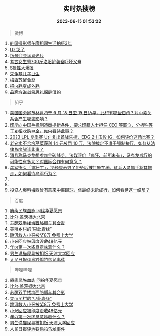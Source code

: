 <div align="center"><h2>实时热搜榜</h2><h4>2023-06-15 01:53:02</h4></div>

> 微博  

1. [韩国摄影师在廉租房生活拍摄3年](https://s.weibo.com/weibo?q=%E9%9F%A9%E5%9B%BD%E6%91%84%E5%BD%B1%E5%B8%88%E5%9C%A8%E5%BB%89%E7%A7%9F%E6%88%BF%E7%94%9F%E6%B4%BB%E6%8B%8D%E6%91%843%E5%B9%B4&t=31&band_rank=1&Refer=top)<br />
2. [Uzi哭了](https://s.weibo.com/weibo?q=Uzi%E5%93%AD%E4%BA%86&t=31&band_rank=2&Refer=top)<br />
3. [杭州迎亚运风光片](https://s.weibo.com/weibo?q=%23%E6%9D%AD%E5%B7%9E%E8%BF%8E%E4%BA%9A%E8%BF%90%E9%A3%8E%E5%85%89%E7%89%87%23&t=31&band_rank=3&Refer=top)<br />
4. [考古女生寄200斤洛阳铲装备吓坏父母](https://s.weibo.com/weibo?q=%23%E8%80%83%E5%8F%A4%E5%A5%B3%E7%94%9F%E5%AF%84200%E6%96%A4%E6%B4%9B%E9%98%B3%E9%93%B2%E8%A3%85%E5%A4%87%E5%90%93%E5%9D%8F%E7%88%B6%E6%AF%8D%23&t=31&band_rank=4&Refer=top)<br />
5. [S属性大爆发](https://s.weibo.com/weibo?q=S%E5%B1%9E%E6%80%A7%E5%A4%A7%E7%88%86%E5%8F%91&t=31&band_rank=5&Refer=top)<br />
6. [宋仲基儿子出生](https://s.weibo.com/weibo?q=%23%E5%AE%8B%E4%BB%B2%E5%9F%BA%E5%84%BF%E5%AD%90%E5%87%BA%E7%94%9F%23&t=31&band_rank=6&Refer=top)<br />
7. [梅西苏醒合影](https://s.weibo.com/weibo?q=%23%E6%A2%85%E8%A5%BF%E8%8B%8F%E9%86%92%E5%90%88%E5%BD%B1%23&t=31&band_rank=7&Refer=top)<br />
8. [把内耗变成外耗](https://s.weibo.com/weibo?q=%E6%8A%8A%E5%86%85%E8%80%97%E5%8F%98%E6%88%90%E5%A4%96%E8%80%97&t=31&band_rank=8&Refer=top)<br />
9. [品牌方说赵露思礼服是借的](https://s.weibo.com/weibo?q=%23%E5%93%81%E7%89%8C%E6%96%B9%E8%AF%B4%E8%B5%B5%E9%9C%B2%E6%80%9D%E7%A4%BC%E6%9C%8D%E6%98%AF%E5%80%9F%E7%9A%84%23&t=31&band_rank=9&Refer=top)<br />

> 知乎  

1. [美国国务卿布林肯将于 6 月 18 日至 19 日访华，此行有哪些目的？对中美关系会产生哪些影响？](https://www.zhihu.com/question/606641194)<br />
2. [印度向中国手机制造商提新条件，要求印籍人士担任 CEO 等职位，分析称等于变相收购中企，如何看待此事？](https://www.zhihu.com/question/606514618)<br />
3. [2023 LPL 夏季赛 Uzi 复出首战告捷，EDG 2:1 击败 iG，如何评价这场比赛？](https://www.zhihu.com/question/606583572)<br />
4. [老农卖不合格芹菜获利 14 元被罚 10 万，法院裁定不准予强制执行，如何从法律角度解读此事？](https://www.zhihu.com/question/606519434)<br />
5. [消息称马克龙想参加金砖峰会，法媒评价「疯狂、前所未有」，马克龙成行的可能性有多大？对国际合作有何意义？](https://www.zhihu.com/question/606517294)<br />
6. [乌军街头「抓壮丁」，视频显示男子拒绝后被打晕在地，征兵人员抓手将其拖走，如何看待乌军行为？](https://www.zhihu.com/question/606382302)<br />
7. []()<br />
8. []()<br />
9. [投资人爆料梅西曾有意来中超踢球，但最终未能成行，如何看待这一结局？](https://www.zhihu.com/question/606640897)<br />

> 百度  

1. [赓续民族血脉 同绘华夏愿景](https://www.baidu.com/s?wd=%E8%B5%93%E7%BB%AD%E6%B0%91%E6%97%8F%E8%A1%80%E8%84%89+%E5%90%8C%E7%BB%98%E5%8D%8E%E5%A4%8F%E6%84%BF%E6%99%AF&sa=fyb_news&rsv_dl=fyb_news)<br />
2. [比尔·盖茨抵达北京](https://www.baidu.com/s?wd=%E6%AF%94%E5%B0%94%C2%B7%E7%9B%96%E8%8C%A8%E6%8A%B5%E8%BE%BE%E5%8C%97%E4%BA%AC&sa=fyb_news&rsv_dl=fyb_news)<br />
3. [苏醒双手搂梅西胳膊与其合影](https://www.baidu.com/s?wd=%E8%8B%8F%E9%86%92%E5%8F%8C%E6%89%8B%E6%90%82%E6%A2%85%E8%A5%BF%E8%83%B3%E8%86%8A%E4%B8%8E%E5%85%B6%E5%90%88%E5%BD%B1&sa=fyb_news&rsv_dl=fyb_news)<br />
4. [美丽乡村的“只此青绿”](https://www.baidu.com/s?wd=%E7%BE%8E%E4%B8%BD%E4%B9%A1%E6%9D%91%E7%9A%84%E2%80%9C%E5%8F%AA%E6%AD%A4%E9%9D%92%E7%BB%BF%E2%80%9D&sa=fyb_news&rsv_dl=fyb_news)<br />
5. [跳河救人小哥被奖8万 免费上大学](https://www.baidu.com/s?wd=%E8%B7%B3%E6%B2%B3%E6%95%91%E4%BA%BA%E5%B0%8F%E5%93%A5%E8%A2%AB%E5%A5%968%E4%B8%87+%E5%85%8D%E8%B4%B9%E4%B8%8A%E5%A4%A7%E5%AD%A6&sa=fyb_news&rsv_dl=fyb_news)<br />
6. [小米回应被印度没收48亿元](https://www.baidu.com/s?wd=%E5%B0%8F%E7%B1%B3%E5%9B%9E%E5%BA%94%E8%A2%AB%E5%8D%B0%E5%BA%A6%E6%B2%A1%E6%94%B648%E4%BA%BF%E5%85%83&sa=fyb_news&rsv_dl=fyb_news)<br />
7. [年内第一次降息意味着什么？](https://www.baidu.com/s?wd=%E5%B9%B4%E5%86%85%E7%AC%AC%E4%B8%80%E6%AC%A1%E9%99%8D%E6%81%AF%E6%84%8F%E5%91%B3%E7%9D%80%E4%BB%80%E4%B9%88%EF%BC%9F&sa=fyb_news&rsv_dl=fyb_news)<br />
8. [男生说猫屎臭被扣饭 天津大学回应](https://www.baidu.com/s?wd=%E7%94%B7%E7%94%9F%E8%AF%B4%E7%8C%AB%E5%B1%8E%E8%87%AD%E8%A2%AB%E6%89%A3%E9%A5%AD+%E5%A4%A9%E6%B4%A5%E5%A4%A7%E5%AD%A6%E5%9B%9E%E5%BA%94&sa=fyb_news&rsv_dl=fyb_news)<br />
9. [人民日报评地铁偷拍乌龙事件](https://www.baidu.com/s?wd=%E4%BA%BA%E6%B0%91%E6%97%A5%E6%8A%A5%E8%AF%84%E5%9C%B0%E9%93%81%E5%81%B7%E6%8B%8D%E4%B9%8C%E9%BE%99%E4%BA%8B%E4%BB%B6&sa=fyb_news&rsv_dl=fyb_news)<br />

> 哔哩哔哩  

1. [赓续民族血脉 同绘华夏愿景](https://www.baidu.com/s?wd=%E8%B5%93%E7%BB%AD%E6%B0%91%E6%97%8F%E8%A1%80%E8%84%89+%E5%90%8C%E7%BB%98%E5%8D%8E%E5%A4%8F%E6%84%BF%E6%99%AF&sa=fyb_news&rsv_dl=fyb_news)<br />
2. [比尔·盖茨抵达北京](https://www.baidu.com/s?wd=%E6%AF%94%E5%B0%94%C2%B7%E7%9B%96%E8%8C%A8%E6%8A%B5%E8%BE%BE%E5%8C%97%E4%BA%AC&sa=fyb_news&rsv_dl=fyb_news)<br />
3. [苏醒双手搂梅西胳膊与其合影](https://www.baidu.com/s?wd=%E8%8B%8F%E9%86%92%E5%8F%8C%E6%89%8B%E6%90%82%E6%A2%85%E8%A5%BF%E8%83%B3%E8%86%8A%E4%B8%8E%E5%85%B6%E5%90%88%E5%BD%B1&sa=fyb_news&rsv_dl=fyb_news)<br />
4. [美丽乡村的“只此青绿”](https://www.baidu.com/s?wd=%E7%BE%8E%E4%B8%BD%E4%B9%A1%E6%9D%91%E7%9A%84%E2%80%9C%E5%8F%AA%E6%AD%A4%E9%9D%92%E7%BB%BF%E2%80%9D&sa=fyb_news&rsv_dl=fyb_news)<br />
5. [跳河救人小哥被奖8万 免费上大学](https://www.baidu.com/s?wd=%E8%B7%B3%E6%B2%B3%E6%95%91%E4%BA%BA%E5%B0%8F%E5%93%A5%E8%A2%AB%E5%A5%968%E4%B8%87+%E5%85%8D%E8%B4%B9%E4%B8%8A%E5%A4%A7%E5%AD%A6&sa=fyb_news&rsv_dl=fyb_news)<br />
6. [小米回应被印度没收48亿元](https://www.baidu.com/s?wd=%E5%B0%8F%E7%B1%B3%E5%9B%9E%E5%BA%94%E8%A2%AB%E5%8D%B0%E5%BA%A6%E6%B2%A1%E6%94%B648%E4%BA%BF%E5%85%83&sa=fyb_news&rsv_dl=fyb_news)<br />
7. [年内第一次降息意味着什么？](https://www.baidu.com/s?wd=%E5%B9%B4%E5%86%85%E7%AC%AC%E4%B8%80%E6%AC%A1%E9%99%8D%E6%81%AF%E6%84%8F%E5%91%B3%E7%9D%80%E4%BB%80%E4%B9%88%EF%BC%9F&sa=fyb_news&rsv_dl=fyb_news)<br />
8. [男生说猫屎臭被扣饭 天津大学回应](https://www.baidu.com/s?wd=%E7%94%B7%E7%94%9F%E8%AF%B4%E7%8C%AB%E5%B1%8E%E8%87%AD%E8%A2%AB%E6%89%A3%E9%A5%AD+%E5%A4%A9%E6%B4%A5%E5%A4%A7%E5%AD%A6%E5%9B%9E%E5%BA%94&sa=fyb_news&rsv_dl=fyb_news)<br />
9. [人民日报评地铁偷拍乌龙事件](https://www.baidu.com/s?wd=%E4%BA%BA%E6%B0%91%E6%97%A5%E6%8A%A5%E8%AF%84%E5%9C%B0%E9%93%81%E5%81%B7%E6%8B%8D%E4%B9%8C%E9%BE%99%E4%BA%8B%E4%BB%B6&sa=fyb_news&rsv_dl=fyb_news)<br />
